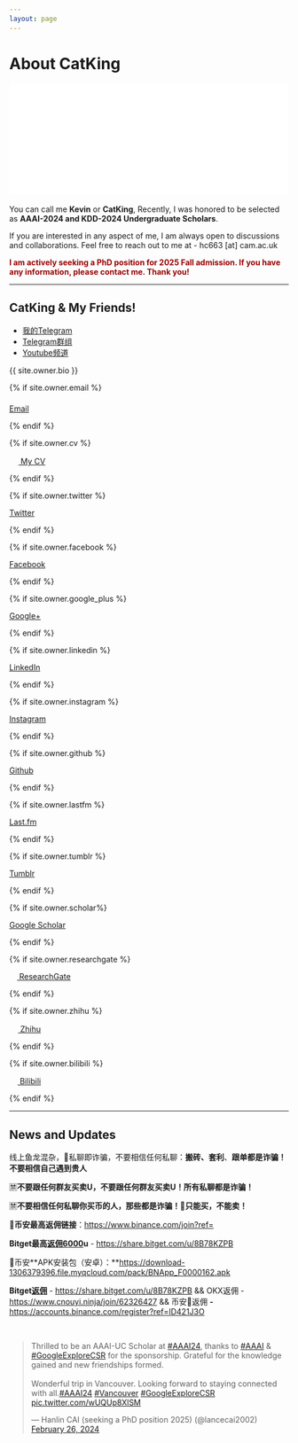 ```yaml
---
layout: page
---
```


# About CatKing

<img src="images/cover_flag.png" class="floatpic">

You can call me **Kevin** or **CatKing**, Recently, I was honored to be selected as **AAAI-2024 and KDD-2024 Undergraduate Scholars**.<br>

If you are interested in any aspect of me, I am always open to discussions and collaborations. Feel free to reach out to me at - hc663 [at] cam.ac.uk

**<font color="#990000">I am actively seeking a PhD position for 2025 Fall admission. If you have any information, please contact me. Thank you!</font>**

---

## CatKing & My Friends!

- [我的Telegram](https://t.me/xCatking)
- [Telegram群组](https://t.me/+CW5932C9G4UwZmJl)
- [Youtube频道](https://www.youtube.com/@0xCatKing)

<p>{{ site.owner.bio }}</p>

{% if site.owner.email %}<p style="text-indent:0;margin-top:1.5em;"><a href="mailto:{{ site.owner.email }}" target="_blank"><i class="icon-mail"></i> Email</a></p>{% endif %}

{% if site.owner.cv %}<p style="text-indent:0;"><a href="{{ site.owner.cv }}"><img src="https://caihanlin.com/images/logo/icons8-cv-100.png" width="16.5" height="16.5"></i> My CV</a></p>{% endif %}

{% if site.owner.twitter %}<p style="text-indent:0;"><a href="https://twitter.com/{{ site.owner.twitter }}"><i class="icon-twitter"></i> Twitter</a></p>{% endif %}

{% if site.owner.facebook %}<p style="text-indent:0;"><a href="https://facebook.com/{{ site.owner.facebook }}"><i class="icon-facebook"></i> Facebook</a></p>{% endif %}

{% if site.owner.google_plus %}<p style="text-indent:0;"><a href="{{ site.owner.google_plus }}"><i class="icon-google-plus"></i> Google+</a></p>{% endif %}

{% if site.owner.linkedin %}<p style="text-indent:0;"><a href="https://linkedin.com/in/{{ site.owner.linkedin }}"><i class="icon-linkedin"></i> LinkedIn</a></p>{% endif %}

{% if site.owner.instagram %}<p style="text-indent:0;"><a href="https://instagram.com/{{ site.owner.instagram }}"><i class="icon-instagram"></i> Instagram</a></p>{% endif %}

{% if site.owner.github %}<p style="text-indent:0;"><a href="https://github.com/{{ site.owner.github }}"><i class="icon-github"></i> Github</a></p>{% endif %}

{% if site.owner.lastfm %}<p style="text-indent:0;"><a href="https://lastfm.com/{{ site.owner.lastfm }}"><i class="icon-lastfm"></i> Last.fm</a></p>{% endif %}

{% if site.owner.tumblr %}<p style="text-indent:0;"><a href="https://{{ site.owner.tumblr }}.tumblr.com"><i class="icon-tumblr"></i> Tumblr</a></p>{% endif %}

{% if site.owner.scholar%}<p style="text-indent:0;"><a href="{{ site.owner.scholar}}"><i class="ai ai-google-scholar-square"></i> Google Scholar</a></p>{% endif %}

{% if site.owner.researchgate %}<p style="text-indent:0;"><a href="{{ site.owner.researchgate}}"><img src="https://caihanlin.com/images/logo/icons8-rg.png" width="14" height="14"></i> ResearchGate</a></p>{% endif %}

{% if site.owner.zhihu %}<p style="text-indent:0;"><a href="{{ site.owner.zhihu }}"><img src="https://caihanlin.com/images/logo/icons8-zhihu-96.png" width="15.8" height="15.8"></i> Zhihu</a></p>{% endif %}

{% if site.owner.bilibili %}<p style="text-indent:0;"><a href="https://space.bilibili.com/{{ site.owner.bilibili }}"><img src="https://caihanlin.com/images/logo/icons8-retro-tv-100.png" width="15" height="15"></i> Bilibili</a></p>{% endif %}


---

## News and Updates



线上鱼龙混杂，📢私聊即诈骗，不要相信任何私聊：**搬砖、套利**、**跟单都是诈骗！ 不要相信自己遇到贵人**   

🈲**不要跟任何群友买卖U，不要跟任何群友买卖U！所有私聊都是诈骗！**

🈲**不要相信任何私聊你买币的人，那些都是诈骗！**📢**只能买，不能卖！**

🔸**币安最高返佣链接**：https://www.binance.com/join?ref=

**Bitget最高[返佣6000](https://share.bitget.com/u/8B78KZPB)u** - https://share.bitget.com/u/8B78KZPB

🎈币安**APK安装包（安卓）：**https://download-1306379396.file.myqcloud.com/pack/BNApp_F0000162.apk

**Bitget[返佣](https://share.bitget.com/u/8B78KZPB)** - https://share.bitget.com/u/8B78KZPB && OKX返佣 - https://www.cnouyi.ninja/join/62326427 && 币安🔸返佣 **-** https://accounts.binance.com/register?ref=ID421J3O

<br>

<blockquote class="twitter-tweet"><p lang="en" dir="ltr">Thrilled to be an AAAI-UC Scholar at <a href="https://twitter.com/hashtag/AAAI24?src=hash&amp;ref_src=twsrc%5Etfw">#AAAI24</a>, thanks to <a href="https://twitter.com/hashtag/AAAI?src=hash&amp;ref_src=twsrc%5Etfw">#AAAI</a> &amp; <a href="https://twitter.com/hashtag/GoogleExploreCSR?src=hash&amp;ref_src=twsrc%5Etfw">#GoogleExploreCSR</a> for the sponsorship. Grateful for the knowledge gained and new friendships formed.<br><br>Wonderful trip in Vancouver. Looking forward to staying connected with all.<a href="https://twitter.com/hashtag/AAAI24?src=hash&amp;ref_src=twsrc%5Etfw">#AAAI24</a> <a href="https://twitter.com/hashtag/Vancouver?src=hash&amp;ref_src=twsrc%5Etfw">#Vancouver</a> <a href="https://twitter.com/hashtag/GoogleExploreCSR?src=hash&amp;ref_src=twsrc%5Etfw">#GoogleExploreCSR</a> <a href="https://t.co/wUQUp8XlSM">pic.twitter.com/wUQUp8XlSM</a></p>&mdash; Hanlin CAI (seeking a PhD position 2025) (@lancecai2002) <a href="https://twitter.com/lancecai2002/status/1762210025173344260?ref_src=twsrc%5Etfw">February 26, 2024</a></blockquote> <script async src="https://platform.twitter.com/widgets.js" charset="utf-8"></script>

